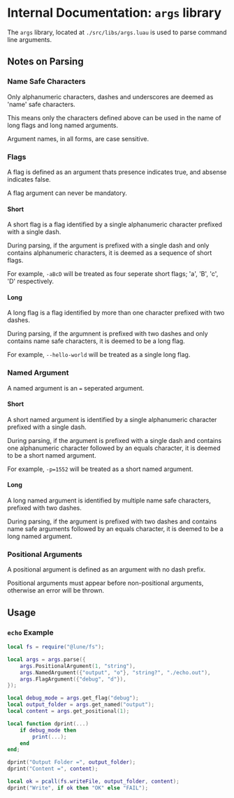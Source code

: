 # Internal Documentation: `args` library

The `args` library, located at `./src/libs/args.luau` is used to parse command line arguments.

## Notes on Parsing

### Name Safe Characters

Only alphanumeric characters, dashes and underscores are deemed as 'name' safe characters.

This means only the characters defined above can be used in the name of long flags and long named arguments.

Argument names, in all forms, are case sensitive.

### Flags

A flag is defined as an argument thats presence indicates true, and absense indicates false.

A flag argument can never be mandatory.

#### Short

A short flag is a flag identified by a single alphanumeric character prefixed with a single dash.

During parsing, if the argument is prefixed with a single dash and only contains alphanumeric characters, it is deemed as a sequence of short flags.

For example, `-aBcD` will be treated as four seperate short flags; 'a', 'B', 'c', 'D' respectively.

#### Long

A long flag is a flag identified by more than one character prefixed with two dashes.

During parsing, if the argumnent is prefixed with two dashes and only contains name safe characters, it is deemed to be a long flag.

For example, `--hello-world` will be treated as a single long flag.

### Named Argument

A named argument is an `=` seperated argument.

#### Short

A short named argument is identified by a single alphanumeric character prefixed with a single dash.

During parsing, if the argument is prefixed with a single dash and contains one alphanumeric character followed by an equals character, it is deemed to be a short named argument.

For example, `-p=1552` will be treated as a short named argument.

#### Long

A long named argument is identified by multiple name safe characters, prefixed with two dashes.

During parsing, if the argument is prefixed with two dashes and contains name safe arguments followed by an equals character, it is deemed to be a long named argument.

### Positional Arguments

A positional argument is defined as an argument with no dash prefix.

Positional arguments must appear before non-positional arguments, otherwise an error will be thrown.

## Usage

### `echo` Example

```lua
local fs = require("@lune/fs");

local args = args.parse({
    args.PositionalArgument(1, "string"),
    args.NamedArgument({"output", "o"}, "string?", "./echo.out"),
    args.FlagArgument({"debug", "d"}),
});

local debug_mode = args.get_flag("debug");
local output_folder = args.get_named("output");
local content = args.get_positional(1);

local function dprint(...)
    if debug_mode then
        print(...);
    end
end;

dprint("Output Folder =", output_folder);
dprint("Content =", content);

local ok = pcall(fs.writeFile, output_folder, content);
dprint("Write", if ok then "OK" else "FAIL");
```
